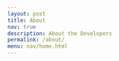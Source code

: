 ```yaml
---
layout: post 
title: About
nav: true
description: About the Developers
permalink: /about/
menu: nav/home.html
---
```



